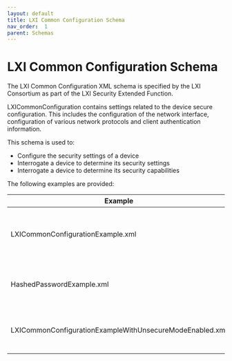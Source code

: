 ```yaml
---
layout: default
title: LXI Common Configuration Schema
nav_order:  1
parent: Schemas
---
```


# LXI Common Configuration Schema

The LXI Common Configuration XML schema is specified by the LXI 
Consortium as part of the LXI Security Extended Function.

LXICommonConfiguration contains settings related to the device 
secure configuration. This includes the configuration of the network 
interface, configuration of various network protocols and client 
authentication information.

This schema is used to:

  * Configure the security settings of a device
  * Interrogate a device to determine its security settings
  * Interrogate a device to determine its security capabilities

The following examples are provided:

| Example | Purpose |
| ------------- |-------------|
| LXICommonConfigurationExample.xml | Common Configuration Basic example with UnsecureMode as false |
| HashedPasswordExample.xml | Added a couple of passwords to the basic example  |
| LXICommonConfigurationExampleWithUnsecureModeEnabled.xml | Telnet and SCPIRaw enabled so UnsecureMode is enabled |

